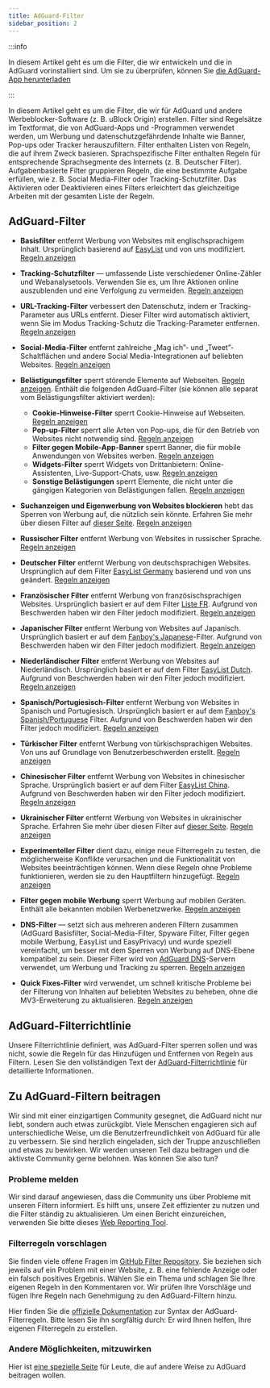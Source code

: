 ```yaml
---
title: AdGuard-Filter
sidebar_position: 2
---
```


:::info

In diesem Artikel geht es um die Filter, die wir entwickeln und die in AdGuard vorinstalliert sind. Um sie zu überprüfen, können Sie [die AdGuard-App herunterladen](https://agrd.io/download-kb-adblock)

:::

In diesem Artikel geht es um die Filter, die wir für AdGuard und andere Werbeblocker-Software (z. B. uBlock Origin) erstellen. Filter sind Regelsätze im Textformat, die von AdGuard-Apps und -Programmen verwendet werden, um Werbung und datenschutzgefährdende Inhalte wie Banner, Pop-ups oder Tracker herauszufiltern. Filter enthalten Listen von Regeln, die auf ihrem Zweck basieren. Sprachspezifische Filter enthalten Regeln für entsprechende Sprachsegmente des Internets (z. B. Deutscher Filter). Aufgabenbasierte Filter gruppieren Regeln, die eine bestimmte Aufgabe erfüllen, wie z. B. Social Media-Filter oder Tracking-Schutzfilter. Das Aktivieren oder Deaktivieren eines Filters erleichtert das gleichzeitige Arbeiten mit der gesamten Liste der Regeln.

## AdGuard-Filter

- **Basisfilter** entfernt Werbung von Websites mit englischsprachigem Inhalt. Ursprünglich basierend auf [EasyList](https://easylist.to/) und von uns modifiziert. [Regeln anzeigen](https://raw.githubusercontent.com/AdguardTeam/FiltersRegistry/master/filters/filter_2_Base/filter.txt)
- **Tracking-Schutzfilter** — umfassende Liste verschiedener Online-Zähler und Webanalysetools. Verwenden Sie es, um Ihre Aktionen online auszublenden und eine Verfolgung zu vermeiden. [Regeln anzeigen](https://raw.githubusercontent.com/AdguardTeam/FiltersRegistry/master/filters/filter_3_Spyware/filter.txt)
- **URL-Tracking-Filter** verbessert den Datenschutz, indem er Tracking-Parameter aus URLs entfernt. Dieser Filter wird automatisch aktiviert, wenn Sie im Modus Tracking-Schutz die Tracking-Parameter entfernen. [Regeln anzeigen](https://raw.githubusercontent.com/AdguardTeam/FiltersRegistry/master/filters/filter_17_TrackParam/filter.txt)
- **Social-Media-Filter** entfernt zahlreiche „Mag ich”- und „Tweet”-Schaltflächen und andere Social Media-Integrationen auf beliebten Websites. [Regeln anzeigen](https://raw.githubusercontent.com/AdguardTeam/FiltersRegistry/master/filters/filter_4_Social/filter.txt)
- **Belästigungsfilter** sperrt störende Elemente auf Webseiten. [Regeln anzeigen](https://raw.githubusercontent.com/AdguardTeam/FiltersRegistry/master/filters/filter_14_Annoyances/filter.txt). Enthält die folgenden AdGuard-Filter (sie können alle separat vom Belästigungsfilter aktiviert werden):

    - **Cookie-Hinweise-Filter** sperrt Cookie-Hinweise auf Webseiten. [Regeln anzeigen](https://raw.githubusercontent.com/AdguardTeam/FiltersRegistry/master/filters/filter_18_Annoyances_Cookies/filter.txt)
    - **Pop-up-Filter** sperrt alle Arten von Pop-ups, die für den Betrieb von Websites nicht notwendig sind. [Regeln anzeigen](https://raw.githubusercontent.com/AdguardTeam/FiltersRegistry/master/filters/filter_19_Annoyances_Popups/filter.txt)
    - **Filter gegen Mobile-App-Banner** sperrt Banner, die für mobile Anwendungen von Websites werben. [Regeln anzeigen](https://raw.githubusercontent.com/AdguardTeam/FiltersRegistry/master/filters/filter_20_Annoyances_MobileApp/filter.txt)
    - **Widgets-Filter** sperrt Widgets von Drittanbietern: Online-Assistenten, Live-Support-Chats, usw. [Regeln anzeigen](https://raw.githubusercontent.com/AdguardTeam/FiltersRegistry/master/filters/filter_22_Annoyances_Widgets/filter.txt)
    - **Sonstige Belästigungen** sperrt Elemente, die nicht unter die gängigen Kategorien von Belästigungen fallen. [Regeln anzeigen](https://raw.githubusercontent.com/AdguardTeam/FiltersRegistry/master/filters/filter_21_Annoyances_Other/filter.txt)

- **Suchanzeigen und Eigenwerbung von Websites blockieren** hebt das Sperren von Werbung auf, die nützlich sein könnte. Erfahren Sie mehr über diesen Filter auf [dieser Seite](../search-ads). [Regeln anzeigen](https://raw.githubusercontent.com/AdguardTeam/FiltersRegistry/master/filters/filter_10_Useful/filter.txt)
- **Russischer Filter** entfernt Werbung von Websites in russischer Sprache. [Regeln anzeigen](https://raw.githubusercontent.com/AdguardTeam/FiltersRegistry/master/filters/filter_1_Russian/filter.txt)
- **Deutscher Filter** entfernt Werbung von deutschsprachigen Websites. Ursprünglich auf dem Filter [EasyList Germany](https://easylist.to/) basierend und von uns geändert. [Regeln anzeigen](https://raw.githubusercontent.com/AdguardTeam/FiltersRegistry/master/filters/filter_6_German/filter.txt)
- **Französischer Filter** entfernt Werbung von französischsprachigen Websites. Ursprünglich basiert er auf dem Filter [Liste FR](https://forums.lanik.us/viewforum.php?f=91). Aufgrund von Beschwerden haben wir den Filter jedoch modifiziert. [Regeln anzeigen](https://raw.githubusercontent.com/AdguardTeam/FiltersRegistry/master/filters/filter_16_French/filter.txt)
- **Japanischer Filter** entfernt Werbung von Websites auf Japanisch. Ursprünglich basiert er auf dem [Fanboy's Japanese](https://www.fanboy.co.nz/fanboy-japanese.txt)-Filter. Aufgrund von Beschwerden haben wir den Filter jedoch modifiziert. [Regeln anzeigen](https://raw.githubusercontent.com/AdguardTeam/FiltersRegistry/master/filters/filter_7_Japanese/filter.txt)
- **Niederländischer Filter** entfernt Werbung von Websites auf Niederländisch. Ursprünglich basiert er auf dem Filter [EasyList Dutch](https://easylist.to/). Aufgrund von Beschwerden haben wir den Filter jedoch modifiziert. [Regeln anzeigen](https://raw.githubusercontent.com/AdguardTeam/FiltersRegistry/master/filters/filter_8_Dutch/filter.txt)
- **Spanisch/Portugiesisch-Filter** entfernt Werbung von Websites in Spanisch und Portugiesisch. Ursprünglich basiert er auf dem [Fanboy's Spanish/Portuguese](https://www.fanboy.co.nz/fanboy-espanol.txt) Filter. Aufgrund von Beschwerden haben wir den Filter jedoch modifiziert. [Regeln anzeigen](https://raw.githubusercontent.com/AdguardTeam/FiltersRegistry/master/filters/filter_9_Spanish/filter.txt)
- **Türkischer Filter** entfernt Werbung von türkischsprachigen Websites. Von uns auf Grundlage von Benutzerbeschwerden erstellt. [Regeln anzeigen](https://raw.githubusercontent.com/AdguardTeam/FiltersRegistry/master/filters/filter_13_Turkish/filter.txt)
- **Chinesischer Filter** entfernt Werbung von Websites in chinesischer Sprache. Ursprünglich basiert er auf dem Filter [EasyList China](https://github.com/easylist/easylistchina). Aufgrund von Beschwerden haben wir den Filter jedoch modifiziert. [Regeln anzeigen](https://raw.githubusercontent.com/AdguardTeam/FiltersRegistry/master/filters/filter_224_Chinese/filter.txt)
- **Ukrainischer Filter** entfernt Werbung von Websites in ukrainischer Sprache. Erfahren Sie mehr über diesen Filter auf [dieser Seite](https://adguard.com/en/blog/ukrainian-filter.html). [Regeln anzeigen](https://raw.githubusercontent.com/AdguardTeam/FiltersRegistry/master/filters/filter_23_Ukrainian/filter.txt)
- **Experimenteller Filter** dient dazu, einige neue Filterregeln zu testen, die möglicherweise Konflikte verursachen und die Funktionalität von Websites beeinträchtigen können. Wenn diese Regeln ohne Probleme funktionieren, werden sie zu den Hauptfiltern hinzugefügt. [Regeln anzeigen](https://raw.githubusercontent.com/AdguardTeam/FiltersRegistry/master/filters/filter_5_Experimental/filter.txt)
- **Filter gegen mobile Werbung** sperrt Werbung auf mobilen Geräten. Enthält alle bekannten mobilen Werbenetzwerke. [Regeln anzeigen](https://raw.githubusercontent.com/AdguardTeam/FiltersRegistry/master/filters/filter_11_Mobile/filter.txt)
- **DNS-Filter** — setzt sich aus mehreren anderen Filtern zusammen (AdGuard Basisfilter, Social-Media-Filter, Spyware Filter, Filter gegen mobile Werbung, EasyList und EasyPrivacy) und wurde speziell vereinfacht, um besser mit dem Sperren von Werbung auf DNS-Ebene kompatibel zu sein. Dieser Filter wird von [AdGuard DNS](https://adguard-dns.io/kb)-Servern verwendet, um Werbung und Tracking zu sperren. [Regeln anzeigen](https://raw.githubusercontent.com/AdguardTeam/FiltersRegistry/master/filters/filter_15_DnsFilter/filter.txt)
- **Quick Fixes-Filter** wird verwendet, um schnell kritische Probleme bei der Filterung von Inhalten auf beliebten Websites zu beheben, ohne die MV3-Erweiterung zu aktualisieren. [Regeln anzeigen](https://filters.adtidy.org/extension/chromium-mv3/filters/24.txt)

## AdGuard-Filterrichtlinie

Unsere Filterrichtlinie definiert, was AdGuard-Filter sperren sollen und was nicht, sowie die Regeln für das Hinzufügen und Entfernen von Regeln aus Filtern. Lesen Sie den vollständigen Text der [AdGuard-Filterrichtlinie](../filter-policy) für detaillierte Informationen.

## Zu AdGuard-Filtern beitragen

Wir sind mit einer einzigartigen Community gesegnet, die AdGuard nicht nur liebt, sondern auch etwas zurückgibt. Viele Menschen engagieren sich auf unterschiedliche Weise, um die Benutzerfreundlichkeit von AdGuard für alle zu verbessern. Sie sind herzlich eingeladen, sich der Truppe anzuschließen und etwas zu bewirken. Wir werden unseren Teil dazu beitragen und die aktivste Community gerne belohnen. Was können Sie also tun?

### Probleme melden

Wir sind darauf angewiesen, dass die Community uns über Probleme mit unseren Filtern informiert. Es hilft uns, unsere Zeit effizienter zu nutzen und die Filter ständig zu aktualisieren. Um einen Bericht einzureichen, verwenden Sie bitte dieses [Web Reporting Tool](https://agrd.io/report).

### Filterregeln vorschlagen

Sie finden viele offene Fragen im [GitHub Filter Repository](https://github.com/AdguardTeam/AdguardFilters/issues). Sie beziehen sich jeweils auf ein Problem mit einer Website, z. B. eine fehlende Anzeige oder ein falsch positives Ergebnis. Wählen Sie ein Thema und schlagen Sie Ihre eigenen Regeln in den Kommentaren vor. Wir prüfen Ihre Vorschläge und fügen Ihre Regeln nach Genehmigung zu den AdGuard-Filtern hinzu.

Hier finden Sie die [offizielle Dokumentation](../create-own-filters) zur Syntax der AdGuard-Filterregeln. Bitte lesen Sie ihn sorgfältig durch: Er wird Ihnen helfen, Ihre eigenen Filterregeln zu erstellen.

### Andere Möglichkeiten, mitzuwirken

Hier ist [eine spezielle Seite](https://adguard.com/contribute.html) für Leute, die auf andere Weise zu AdGuard beitragen wollen.
